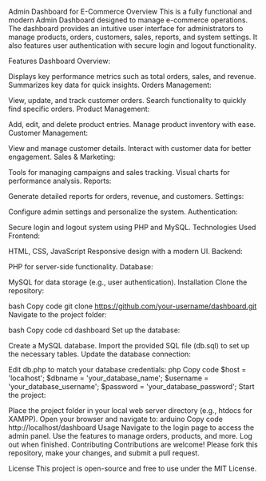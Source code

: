 Admin Dashboard for E-Commerce
Overview
This is a fully functional and modern Admin Dashboard designed to manage e-commerce operations. The dashboard provides an intuitive user interface for administrators to manage products, orders, customers, sales, reports, and system settings. It also features user authentication with secure login and logout functionality.

Features
Dashboard Overview:

Displays key performance metrics such as total orders, sales, and revenue.
Summarizes key data for quick insights.
Orders Management:

View, update, and track customer orders.
Search functionality to quickly find specific orders.
Product Management:

Add, edit, and delete product entries.
Manage product inventory with ease.
Customer Management:

View and manage customer details.
Interact with customer data for better engagement.
Sales & Marketing:

Tools for managing campaigns and sales tracking.
Visual charts for performance analysis.
Reports:

Generate detailed reports for orders, revenue, and customers.
Settings:

Configure admin settings and personalize the system.
Authentication:

Secure login and logout system using PHP and MySQL.
Technologies Used
Frontend:

HTML, CSS, JavaScript
Responsive design with a modern UI.
Backend:

PHP for server-side functionality.
Database:

MySQL for data storage (e.g., user authentication).
Installation
Clone the repository:

bash
Copy code
git clone https://github.com/your-username/dashboard.git
Navigate to the project folder:

bash
Copy code
cd dashboard
Set up the database:

Create a MySQL database.
Import the provided SQL file (db.sql) to set up the necessary tables.
Update the database connection:

Edit db.php to match your database credentials:
php
Copy code
$host = 'localhost';
$dbname = 'your_database_name';
$username = 'your_database_username';
$password = 'your_database_password';
Start the project:

Place the project folder in your local web server directory (e.g., htdocs for XAMPP).
Open your browser and navigate to:
arduino
Copy code
http://localhost/dashboard
Usage
Navigate to the login page to access the admin panel.
Use the features to manage orders, products, and more.
Log out when finished.
Contributing
Contributions are welcome! Please fork this repository, make your changes, and submit a pull request.

License
This project is open-source and free to use under the MIT License.
